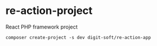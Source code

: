 # re-action-project
React PHP framework project

```
composer create-project -s dev digit-soft/re-action-app
```
